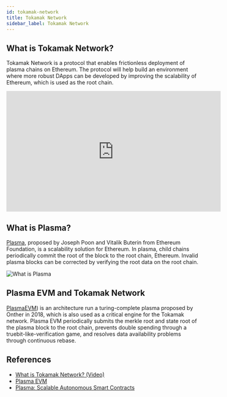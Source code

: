 ```yaml
---
id: tokamak-network
title: Tokamak Network
sidebar_label: Tokamak Network
---
```


## What is Tokamak Network?

Tokamak Network is a protocol that enables frictionless deployment of plasma chains on Ethereum. The protocol will help build an environment where more robust DApps can be developed by improving the scalability of Ethereum, which is used as the root chain.

<iframe width="560" height="315" src="https://www.youtube.com/embed/ynX6aC1nC8M" frameborder="0" allow="accelerometer; autoplay; encrypted-media; gyroscope; picture-in-picture" allowfullscreen></iframe>

<!-- ![Tokamak Network Basic Architecture](assets/learn_basic_tokamak-architecture.png) -->


## What is Plasma?

[Plasma](https://www.plasma.io/plasma.pdf), proposed by Joseph Poon and Vitalik Buterin from Ethereum Foundation, is a scalability solution for Ethereum. In plasma, child chains periodically commit the root of the block to the root chain, Ethereum. Invalid plasma blocks can be corrected by verifying the root data on the root chain.

![What is Plasma](assets/learn_basic_what-is-plasma.png)


## Plasma EVM and Tokamak Network

[PlasmaEVM](https://onther-tech.github.io/papers/tech-paper-kr.pdf)) is an architecture run a turing-complete plasma proposed by Onther in 2018, which is also used as a critical engine for the Tokamak network. Plasma EVM periodically submits the merkle root and state root of the plasma block to the root chain, prevents double spending through a truebit-like-verification game, and resolves data availability problems through continuous rebase.


## References
- [What is Tokamak Network? (Video)](https://www.youtube.com/watch?v=ynX6aC1nC8M)
- [Plasma EVM](https://github.com/Onther-Tech/papers/blob/master/docs/tech-paper.pdf)
- [Plasma: Scalable Autonomous Smart Contracts](https://www.plasma.io/plasma.pdf)
